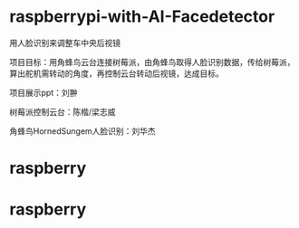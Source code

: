 # raspberrypi-with-AI-Facedetector
用人脸识别来调整车中央后视镜

项目目标：用角蜂鸟云台连接树莓派，由角蜂鸟取得人脸识别数据，传给树莓派，算出舵机需转动的角度，再控制云台转动后视镜，达成目标。

项目展示ppt：刘翀

树莓派控制云台：陈楷/梁志威

角蜂鸟HornedSungem人脸识别：刘华杰

# raspberry
# raspberry
